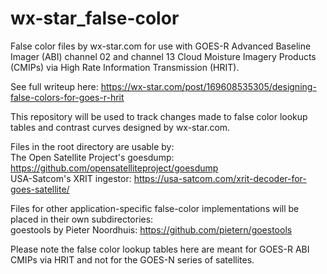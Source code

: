 # wx-star_false-color
False color files by wx-star.com for use with GOES-R Advanced Baseline Imager (ABI) channel 02 and channel 13 Cloud Moisture Imagery Products (CMIPs) via High Rate Information Transmission (HRIT).

See full writeup here: https://wx-star.com/post/169608535305/designing-false-colors-for-goes-r-hrit

This repository will be used to track changes made to false color lookup tables and contrast curves designed by wx-star.com.

Files in the root directory are usable by:  
The Open Satellite Project's goesdump: https://github.com/opensatelliteproject/goesdump  
USA-Satcom's XRIT ingestor: https://usa-satcom.com/xrit-decoder-for-goes-satellite/  

Files for other application-specific false-color implementations will be placed in their own subdirectories:  
goestools by Pieter Noordhuis: https://github.com/pietern/goestools  

Please note the false color lookup tables here are meant for GOES-R ABI CMIPs via HRIT and not for the GOES-N series of satellites.
